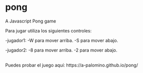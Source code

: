 # pong
A Javascript Pong game

Para jugar utiliza los siguientes controles:

-jugador1: -W para mover arriba.
           -S para mover abajo.

-jugador2: -8 para mover arriba.
           -2 para mover abajo.
           
           
<br>
Puedes probar el juego aquí: https://a-palomino.github.io/pong/
